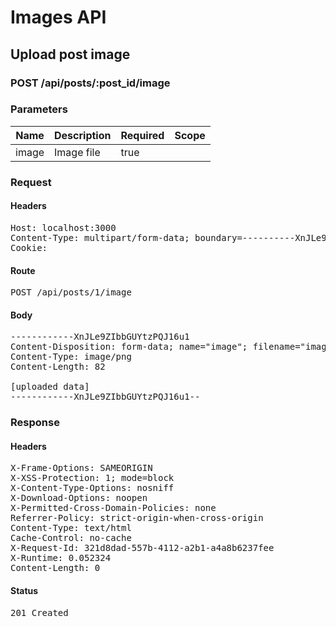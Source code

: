 # Images API

## Upload post image

### POST /api/posts/:post_id/image

### Parameters

| Name | Description | Required | Scope |
|------|-------------|----------|-------|
| image | Image file | true |  |

### Request

#### Headers

<pre>Host: localhost:3000
Content-Type: multipart/form-data; boundary=----------XnJLe9ZIbbGUYtzPQJ16u1
Cookie: </pre>

#### Route

<pre>POST /api/posts/1/image</pre>

#### Body

<pre>------------XnJLe9ZIbbGUYtzPQJ16u1
Content-Disposition: form-data; name="image"; filename="image.png"
Content-Type: image/png
Content-Length: 82

[uploaded data]
------------XnJLe9ZIbbGUYtzPQJ16u1--</pre>

### Response

#### Headers

<pre>X-Frame-Options: SAMEORIGIN
X-XSS-Protection: 1; mode=block
X-Content-Type-Options: nosniff
X-Download-Options: noopen
X-Permitted-Cross-Domain-Policies: none
Referrer-Policy: strict-origin-when-cross-origin
Content-Type: text/html
Cache-Control: no-cache
X-Request-Id: 321d8dad-557b-4112-a2b1-a4a8b6237fee
X-Runtime: 0.052324
Content-Length: 0</pre>

#### Status

<pre>201 Created</pre>

